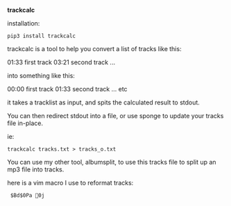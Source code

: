 **trackcalc**

installation:

    pip3 install trackcalc

trackcalc is a tool to help you convert a list of tracks like this:

01:33 first track
03:21 second track
...

into something like this:

00:00 first track
01:33 second track
... etc

it takes a tracklist as input, and spits the calculated result to stdout.

You can then redirect stdout into a file, or use sponge to update your tracks file in-place.

ie:

    trackcalc tracks.txt > tracks_o.txt

You can use my other tool, albumsplit, to use this tracks file to split up an mp3 file into tracks.

here is a vim macro I use to reformat tracks:

     $Bd$0Pa 0j
